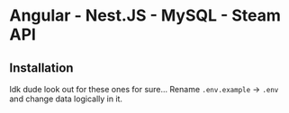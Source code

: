 # Angular - Nest.JS - MySQL - Steam API

## Installation

Idk dude look out for these ones for sure...
Rename `.env.example` -> `.env` and change data logically in it.
